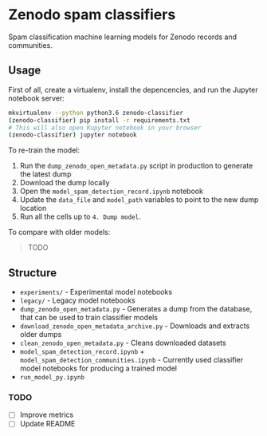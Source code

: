 # Zenodo spam classifiers

Spam classification machine learning models for Zenodo records and communities.

## Usage

First of all, create a virtualenv, install the depencencies, and run the Jupyter notebook server:

```bash
mkvirtualenv --python python3.6 zenodo-classifier
(zenodo-classifier) pip install -r requirements.txt
# This will also open Kupyter notebook in your browser
(zenodo-classifier) jupyter notebook
```

To re-train the model:

1. Run the `dump_zenodo_open_metadata.py` script in production to generate the latest dump
2. Download the dump locally
3. Open the `model_spam_detection_record.ipynb` notebook
4. Update the `data_file` and `model_path` variables to point to the new dump location
5. Run all the cells up to `4. Dump model`.

To compare with older models:

> TODO

## Structure

- `experiments/` - Experimental model notebooks
- `legacy/` - Legacy model notebooks
- `dump_zenodo_open_metadata.py` - Generates a dump from the database, that can be used to train classifier models
- `download_zenodo_open_metadata_archive.py` - Downloads and extracts older dumps
- `clean_zenodo_open_metadata.py` - Cleans downloaded datasets
- `model_spam_detection_record.ipynb` + `model_spam_detection_communities.ipynb` - Currently used classifier model notebooks for producing a trained model
- `run_model_py.ipynb`

### TODO

- [ ] Improve metrics
- [ ] Update README
